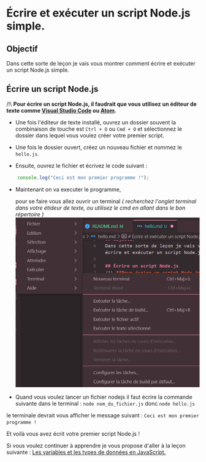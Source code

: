 # Écrire et exécuter un script Node.js simple.

## Objectif
Dans cette sorte de leçon je vais vous montrer comment écrire et exécuter un script Node.js simple.

## Écrire un script Node.js
/!\ **Pour écrire un script Node.js, il faudrait que vous utilisez un éditeur de texte comme [Visual Studio Code](https://code.visualstudio.com/) ou [Atom](https://atom.io/).**

- Une fois l'éditeur de texte installé, ouvrez un dossier souvent la combinaison de touche est `Ctrl + O` ou `Cmd + O` et sélectionnez le dossier dans lequel vous voulez créer votre premier script.

- Une fois le dossier ouvert, créez un nouveau fichier et nommez le `hello.js`.

- Ensuite, ouvrez le fichier et écrivez le code suivant :
```js
    console.log("Ceci est mon premier programme !");
```
- Maintenant on va executer le programme,
  
  pour se faire vous allez ouvrir un terminal *( recherchez l'onglet terminal dans votre étideur de texte, ou utilisez le cmd en allant dans le bon répertoire )*
  ![terminal](../screens/terminal%20vscode.png)

- Quand vous voulez lancer un fichier nodejs il faut écrire la commande suivante dans le terminal :
`node nom_du_fichier.js` donc `node hello.js`

le terminale devrait vous afficher le message suivant :
`Ceci est mon premier programme !`


Et voilà vous avez écrit votre premier script Node.js !


Si vous voulez continuer à apprendre je vous propose d'aller à la leçon suivante : [Les variables et les types de données en JavaScript.](../cours/bases/variables.md)